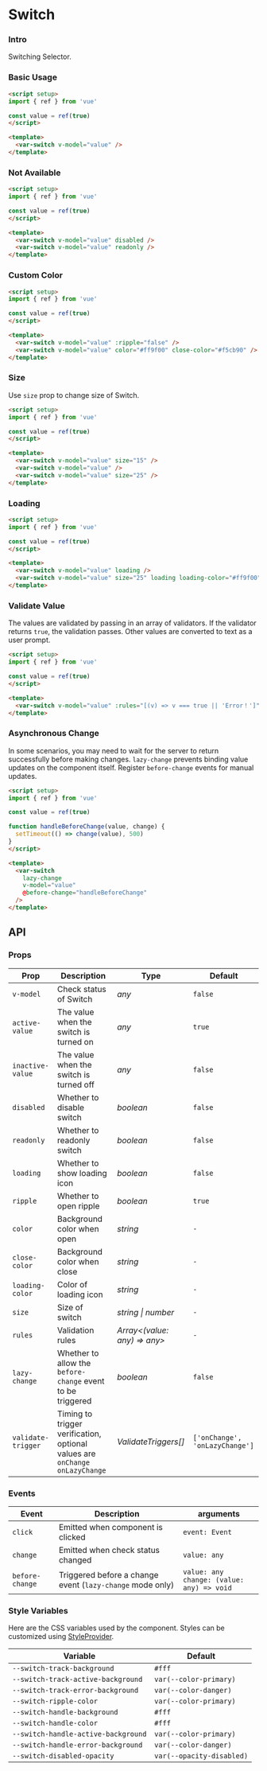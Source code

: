 # Switch

### Intro

Switching Selector.

### Basic Usage

```html
<script setup>
import { ref } from 'vue'

const value = ref(true)
</script>

<template>
  <var-switch v-model="value" />
</template>
```

### Not Available

```html
<script setup>
import { ref } from 'vue'

const value = ref(true)
</script>

<template>
  <var-switch v-model="value" disabled />
  <var-switch v-model="value" readonly />
</template>
```

### Custom Color

```html
<script setup>
import { ref } from 'vue'

const value = ref(true)
</script>

<template>
  <var-switch v-model="value" :ripple="false" />
  <var-switch v-model="value" color="#ff9f00" close-color="#f5cb90" />
</template>
```

### Size

Use `size` prop to change size of Switch.

```html
<script setup>
import { ref } from 'vue'

const value = ref(true)
</script>

<template>
  <var-switch v-model="value" size="15" />
  <var-switch v-model="value" />
  <var-switch v-model="value" size="25" />
</template>
```

### Loading

```html
<script setup>
import { ref } from 'vue'

const value = ref(true)
</script>

<template>
  <var-switch v-model="value" loading />
  <var-switch v-model="value" size="25" loading loading-color="#ff9f00" />
</template>
```

### Validate Value

The values are validated by passing in an array of validators. If the validator returns `true`, the validation passes.
Other values are converted to text as a user prompt.

```html
<script setup>
import { ref } from 'vue'

const value = ref(true)
</script>

<template>
  <var-switch v-model="value" :rules="[(v) => v === true || 'Error！']"/>
</template>
```

### Asynchronous Change

In some scenarios, you may need to wait for the server to return successfully before making changes.
`lazy-change` prevents binding value updates on the component itself.
Register `before-change` events for manual updates.

```html
<script setup>
import { ref } from 'vue'

const value = ref(true)

function handleBeforeChange(value, change) {
  setTimeout(() => change(value), 500)
}
</script>

<template>
  <var-switch 
    lazy-change
    v-model="value"
    @before-change="handleBeforeChange"
  />
</template>
```

## API

### Props

| Prop             | Description | Type | Default |
|------------------| -------------- | -------- | ---------- |
| `v-model`        | Check status of Switch	| _any_ | `false` |
| `active-value`   | The value when the switch is turned on	| _any_ | `true` |
| `inactive-value` | The value when the switch is turned off	| _any_ | `false` |
| `disabled`       | Whether to disable switch| _boolean_ | `false` |
| `readonly`       | Whether to readonly switch | _boolean_ | `false` |
| `loading`        | Whether to show loading icon | _boolean_ | `false` |
| `ripple`         | Whether to open ripple | _boolean_ | `true` |
| `color`          | Background color when open | _string_ | `-` |
| `close-color`    | Background color when close | _string_ | `-` |
| `loading-color`  | Color of loading icon | _string_ | `-` |
| `size`           | Size of switch | _string \| number_ | `-` |
| `rules`          | Validation rules | _Array<(value: any) => any>_  | `-` |
| `lazy-change`    | Whether to allow the `before-change` event to be triggered | _boolean_  | `false` |
| `validate-trigger` | Timing to trigger verification, optional values are `onChange` `onLazyChange` | _ValidateTriggers[]_ | `['onChange', 'onLazyChange']` |

### Events

| Event | Description | arguments |
| ----- | -------------- | -------- |
| `click` | Emitted when component is clicked | `event: Event` |
| `change` | Emitted when check status changed | `value: any` |
| `before-change` | Triggered before a change event (`lazy-change` mode only) | `value: any` <br> `change: (value: any) => void` |

### Style Variables

Here are the CSS variables used by the component. Styles can be customized using [StyleProvider](#/en-US/style-provider).

| Variable | Default |
| --- | --- |
| `--switch-track-background` | `#fff` |
| `--switch-track-active-background` | `var(--color-primary)` |
| `--switch-track-error-background` | `var(--color-danger)` |
| `--switch-ripple-color` | `var(--color-primary)` |
| `--switch-handle-background` | `#fff` |
| `--switch-handle-color` | `#fff` |
| `--switch-handle-active-background` | `var(--color-primary)` |
| `--switch-handle-error-background` | `var(--color-danger)` |
| `--switch-disabled-opacity` | `var(--opacity-disabled)` |
